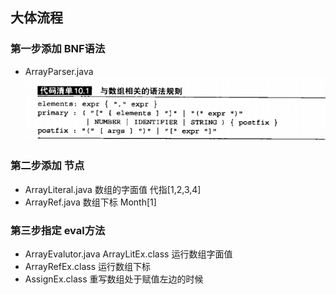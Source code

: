 ## 大体流程
### 第一步添加 BNF语法
+ ArrayParser.java
![](2022-03-08-20-40-26.png)
### 第二步添加 节点
+ ArrayLiteral.java 数组的字面值 代指[1,2,3,4]
+ ArrayRef.java     数组下标    Month[1]

### 第三步指定 eval方法
+ ArrayEvalutor.java   ArrayLitEx.class 运行数组字面值
+ ArrayRefEx.class                      运行数组下标
+ AssignEx.class                        重写数组处于赋值左边的时候